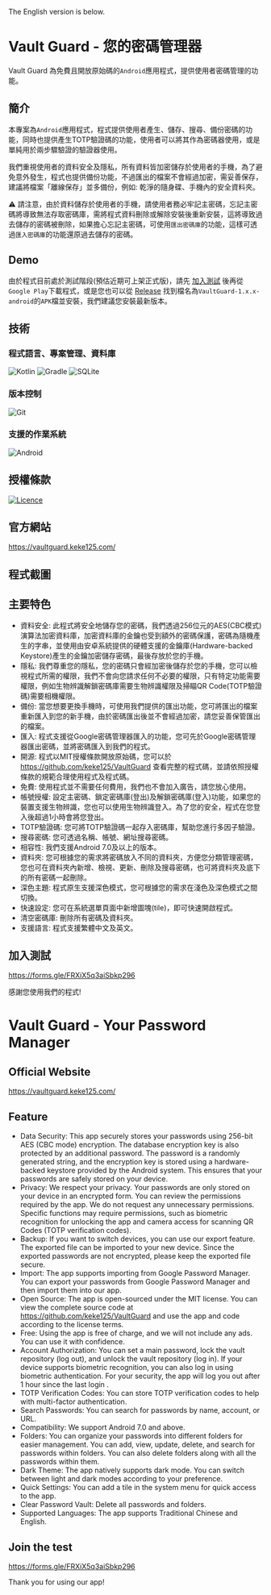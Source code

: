 The English version is below.

# Vault Guard - 您的密碼管理器

Vault Guard 為免費且開放原始碼的`Android`應用程式，提供使用者密碼管理的功能。

## 簡介

本專案為`Android`應用程式，程式提供使用者產生、儲存、搜尋、備份密碼的功能，同時也提供產生TOTP驗證碼的功能，使用者可以將其作為密碼器使用，或是單純用於兩步驟驗證的驗證器使用。

我們重視使用者的資料安全及隱私，所有資料皆加密儲存於使用者的手機，為了避免意外發生，程式也提供備份功能，不過匯出的檔案不會經過加密，需妥善保存，建議將檔案「離線保存」並多備份，例如: 乾淨的隨身碟、手機內的安全資料夾。

⚠️ 請注意，由於資料儲存於使用者的手機，請使用者務必牢記主密碼，忘記主密碼將導致無法存取密碼庫，需將程式資料刪除或解除安裝後重新安裝，這將導致過去儲存的密碼被刪除，如果擔心忘記主密碼，可使用`匯出密碼庫`的功能，這樣可透過`匯入密碼庫`的功能還原過去儲存的密碼。

## Demo

由於程式目前處於測試階段(預估近期可上架正式版)，請先 [加入測試](https://forms.gle/FRXiX5q3aiSbkp296) 後再從`Google Play`下載程式，或是您也可以從 [Release](https://gitlab.keke125.com/keke125/VaultGuard/-/releases) 找到檔名為`VaultGuard-1.x.x-android`的`APK`檔並安裝，我們建議您安裝最新版本。 

## 技術

### 程式語言、專案管理、資料庫
![Kotlin](https://img.shields.io/badge/Kotlin-7F52FF?&style=for-the-badge&logo=kotlin&logoColor=white) ![Gradle](https://img.shields.io/badge/Gradle-02303A?style=for-the-badge&logo=Gradle&logoColor=white) ![SQLite](https://img.shields.io/badge/SQLite-07405E?style=for-the-badge&logo=sqlite&logoColor=white)

### 版本控制
![Git](https://img.shields.io/badge/git-%23F05033.svg?style=for-the-badge&logo=git&logoColor=white)

### 支援的作業系統
![Android](https://img.shields.io/badge/Android-3DDC84?style=for-the-badge&logo=android&logoColor=white)

## 授權條款
[![Licence](https://img.shields.io/github/license/keke125/pixel-art-filter-web?style=for-the-badge)](LICENSE)

## 官方網站
https://vaultguard.keke125.com/

## 程式截圖

## 主要特色
- 資料安全: 此程式將安全地儲存您的密碼，我們透過256位元的AES(CBC模式)演算法加密資料庫，加密資料庫的金鑰也受到額外的密碼保護，密碼為隨機產生的字串，並使用由安卓系統提供的硬體支援的金鑰庫(Hardware-backed Keystore)產生的金鑰加密儲存密碼，最後存放於您的手機。
- 隱私: 我們尊重您的隱私，您的密碼只會經加密後儲存於您的手機，您可以檢視程式所需的權限，我們不會向您請求任何不必要的權限，只有特定功能需要權限，例如生物辨識解鎖密碼庫需要生物辨識權限及掃瞄QR Code(TOTP驗證碼)需要相機權限。
- 備份: 當您想要更換手機時，可使用我們提供的匯出功能，您可將匯出的檔案重新匯入到您的新手機，由於密碼匯出後並不會經過加密，請您妥善保管匯出的檔案。
- 匯入: 程式支援從Google密碼管理器匯入的功能，您可先於Google密碼管理器匯出密碼，並將密碼匯入到我們的程式。
- 開源: 程式以MIT授權條款開放原始碼，您可以於 https://github.com/keke125/VaultGuard 查看完整的程式碼，並請依照授權條款的規範合理使用程式及程式碼。
- 免費: 使用程式並不需要任何費用，我們也不會加入廣告，請您放心使用。
- 帳號授權: 設定主密碼、鎖定密碼庫(登出)及解鎖密碼庫(登入)功能，如果您的裝置支援生物辨識，您也可以使用生物辨識登入。為了您的安全，程式在您登入後超過1小時會將您登出。
- TOTP驗證碼: 您可將TOTP驗證碼一起存入密碼庫，幫助您進行多因子驗證。
- 搜尋密碼: 您可透過名稱、帳號、網址搜尋密碼。
- 相容性: 我們支援Android 7.0及以上的版本。
- 資料夾: 您可根據您的需求將密碼放入不同的資料夾，方便您分類管理密碼，您也可在資料夾內新增、檢視、更新、刪除及搜尋密碼，也可將資料夾及底下的所有密碼一起刪除。
- 深色主題: 程式原生支援深色模式，您可根據您的需求在淺色及深色模式之間切換。
- 快速設定: 您可在系統選單頁面中新增圖塊(tile)，即可快速開啟程式。
- 清空密碼庫: 刪除所有密碼及資料夾。
- 支援語言: 程式支援繁體中文及英文。

## 加入測試
https://forms.gle/FRXiX5q3aiSbkp296

感謝您使用我們的程式!

# Vault Guard - Your Password Manager

## Official Website
https://vaultguard.keke125.com/

## Feature
- Data Security: This app securely stores your passwords using 256-bit AES (CBC mode) encryption. The database encryption key is also protected by an additional password. The password is a randomly generated string, and the encryption key is stored using a hardware-backed keystore provided by the Android system. This ensures that your passwords are safely stored on your device.
- Privacy: We respect your privacy. Your passwords are only stored on your device in an encrypted form. You can review the permissions required by the app. We do not request any unnecessary permissions. Specific functions may require permissions, such as biometric recognition for unlocking the app and camera access for scanning QR Codes (TOTP verification codes).
- Backup: If you want to switch devices, you can use our export feature. The exported file can be imported to your new device. Since the exported passwords are not encrypted, please keep the exported file secure.
- Import: The app supports importing from Google Password Manager. You can export your passwords from Google Password Manager and then import them into our app.
- Open Source: The app is open-sourced under the MIT license. You can view the complete source code at https://github.com/keke125/VaultGuard and use the app and code according to the license terms.
- Free: Using the app is free of charge, and we will not include any ads. You can use it with confidence.
- Account Authorization: You can set a main password, lock the vault repository (log out), and unlock the vault repository (log in). If your device supports biometric recognition, you can also log in using biometric authentication. For your security, the app will log you out after 1 hour since the last login .
- TOTP Verification Codes: You can store TOTP verification codes to help with multi-factor authentication.
- Search Passwords: You can search for passwords by name, account, or URL.
- Compatibility: We support Android 7.0 and above.
- Folders: You can organize your passwords into different folders for easier management. You can add, view, update, delete, and search for passwords within folders. You can also delete folders along with all the passwords within them.
- Dark Theme: The app natively supports dark mode. You can switch between light and dark modes according to your preference.
- Quick Settings: You can add a tile in the system menu for quick access to the app.
- Clear Password Vault: Delete all passwords and folders.
- Supported Languages: The app supports Traditional Chinese and English.

## Join the test
https://forms.gle/FRXiX5q3aiSbkp296

Thank you for using our app!
